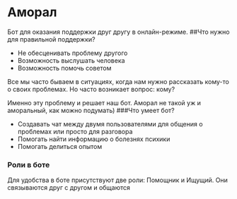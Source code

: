 # Аморал
Бот для оказания поддержки друг другу в онлайн-режиме.
##Что нужно для правильной поддержки?
* Не обесценивать проблему другого
* Возможность выслушать человека
* Возможность помочь советом

Все мы часто бываем в ситуациях, когда нам нужно рассказать кому-то о своих проблемах. Но часто возникает вопрос: кому? 

Именно эту проблему и решает наш бот. Аморал не такой уж и аморальный, как можно подумать) 
###Что умеет бот? 
* Создавать чат между двумя пользователями для общения о проблемах или просто для разговора
* Помогать найти информацию о болезнях психики
* Помогать делиться опытом

### Роли в боте
Для удобства в боте присутствуют две роли: Помощник и Ищущий. Они связываются друг с другом и общаются 
